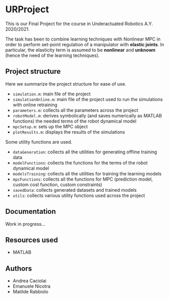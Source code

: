 # URProject

This is our Final Project for the course in Underactuated Robotics A.Y. 2020/2021.

The task has been to combine learning techniques with Nonlinear MPC in order to perform set-point regulation of a manipulator with **elastic joints**. In particular, the elasticity term is assumed to be **nonlinear** and **unknown** (hence the need of the learning techniques).

## Project structure

Here we summarize the project structure for ease of use.

- `simulation.m`: main file of the project
- `simulationOnline.m`: main file of the project used to run the simulations with online retraining
- `parameters.m`: collects all the parameters across the project
- `robotModel.m`: derives symbolically (and saves numerically as MATLAB functions) the needed terms of the robot dynamical model
- `mpcSetup.m`: sets up the MPC object
- `plotResults.m`: displays the results of the simulations

Some utility functions are used.

- `dataGeneration`: collects all the utilities for generating offline training data
- `modelFunctions`: collects the functions for the terms of the robot dynamical model
- `modelsTraining`: collects all the utilities for training the learning models
- `mpcFunctions`: collects all the functions for MPC (prediction model, custom cost function, custom constraints)
- `savedData`: collects generated datasets and trained models
- `utils`: collects various utility functions used across the project


## Documentation

Work in progress...

## Resources used
- MATLAB

## Authors
- Andrea Caciolai
- Emanuele Nicotra
- Matilde Rabbiolo